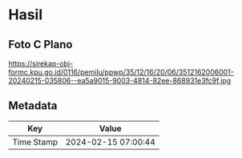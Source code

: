 # Hasil

## Foto C Plano

https://sirekap-obj-formc.kpu.go.id/0116/pemilu/ppwp/35/12/16/20/06/3512162006001-20240215-035806--ea5a9015-9003-4814-82ee-868931e3fc9f.jpg


## Metadata

| Key        | Value               |
| ---------- | ------------------- |
| Time Stamp | 2024-02-15 07:00:44 |




